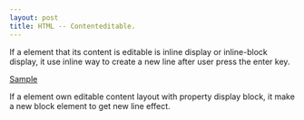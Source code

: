```yaml
---
layout: post
title: HTML -- Contenteditable.
---
```


If a element that its content is editable is inline display or inline-block display, it use
inline way to create a new line after user press the enter key.

[Sample](../pages-samples/contenteditable-inline_block)

If a element own editable content layout with property display block, it make a new block element to get new line effect.